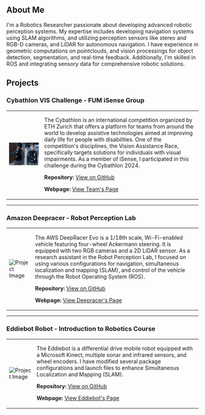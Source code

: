 ## About Me

I'm a Robotics Researcher passionate about developing advanced robotic perception systems. My expertise includes developing navigation systems using SLAM algorithms, and utilizing perception sensors like stereo and RGB-D cameras, and LiDAR for autonomous navigation. I have experience in geometric computations on pointclouds, and vision processings for object detection, segmentation, and real-time feedback. Additionally, I'm skilled in ROS and integrating sensory data for comprehensive robotic solutions.


## Projects

### Cybathlon VIS Challenge - FUM iSense Group

<table> <tr> <td> <img src="https://github.com/FUM-Isense/.github/raw/main/profile/media/pilots.png?raw=true" alt="Project Image" style="width:700px;"> </td> <td> <p>The Cybathlon is an international competition organized by ETH Zurich that offers a platform for teams from around the world to develop assistive technologies aimed at improving daily life for people with disabilities. One of the competition's disciplines, the Vision Assistance Race, specifically targets solutions for individuals with visual impairments. As a member of iSense, I participated in this challenge during the Cybathlon 2024.</p> <p><strong>Repository:</strong> <a href="https://github.com/FUM-Isense" target="_blank">View on GitHub</a></p> <p><strong>Webpage:</strong> <a href="https://cybathlon.ethz.ch/en/teams/i-sense" target="_blank">View Team's Page</a></p> </td> </tr> </table>

---

### Amazon Deepracer - Robot Perception Lab

<table> <tr> <td> <img src="https://d1.awsstatic.com/deepracer/DR_Open-Source_Evo%20Image.14c6eb74f8b164e28d693a9e6538f9088a9a86b9.png" alt="Project Image" style="width:650px;"> </td> <td> <p>The AWS DeepRacer Evo is a 1/18th scale, Wi-Fi-enabled vehicle featuring four-wheel Ackermann steering. It is equipped with two RGB cameras and a 2D LiDAR sensor. As a research assistant in the Robot Perception Lab, I focused on using various configurations for navigation, simultaneous localization and mapping (SLAM), and control of the vehicle through the Robot Operating System (ROS).</p> <p><strong>Repository:</strong> <a href="https://github.com/redHaunter/aws-deepracer" target="_blank">View on GitHub</a></p> <p><strong>Webpage:</strong> <a href="https://aws.amazon.com/deepracer/" target="_blank">View Deepracer's Page</a></p> </td> </tr> </table>

---

### Eddiebot Robot - Introduction to Robotics Course

<table> <tr> <td> <img src="https://wiki.ros.org/eddiebot?action=AttachFile&do=get&target=eddie.jpg" alt="Project Image" style="width:350px;"> </td> <td> <p>The Eddiebot is a differential drive mobile robot equipped with a Microsoft Kinect, multiple sonar and infrared sensors, and wheel encoders. I have modified several package configurations and launch files to enhance Simultaneous Localization and Mapping (SLAM).</p> <p><strong>Repository:</strong> <a href="https://github.com/redHaunter/eddiebot-documents" target="_blank">View on GitHub</a></p> <p><strong>Webpage:</strong> <a href="https://wiki.ros.org/eddiebot" target="_blank">View Eddiebot's Page</a></p> </td> </tr> </table>